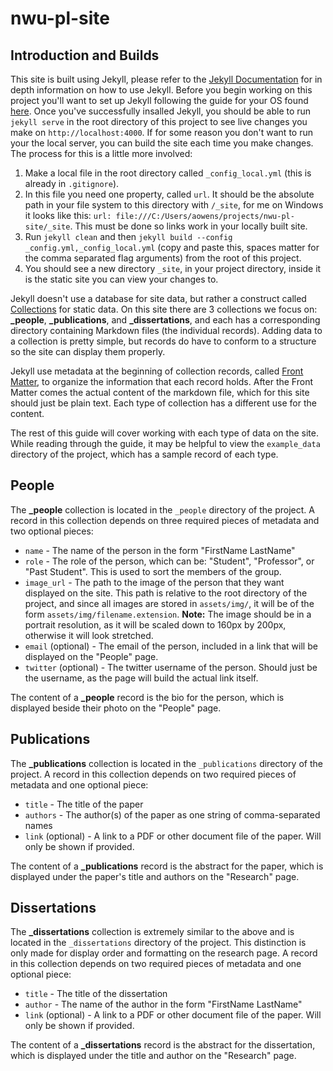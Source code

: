 # nwu-pl-site

## Introduction and Builds

This site is built using Jekyll, please refer to the [Jekyll Documentation](https://jekyllrb.com/docs/) for in depth information on how to use Jekyll. Before you begin working on this project you'll want to set up Jekyll following the guide for your OS found [here](https://jekyllrb.com/docs/installation/). Once you've successfully insalled Jekyll, you should be able to run `jekyll serve` in the root directory of this project to see live changes you make on `http://localhost:4000`. If for some reason you don't want to run your the local server, you can build the site each time you make changes. The process for this is a little more involved:

1. Make a local file in the root directory called `_config_local.yml` (this is already in `.gitignore`).
2. In this file you need one property, called `url`. It should be the absolute path in your file system to this directory with `/_site`, for me on Windows it looks like this: `url: file:///C:/Users/aowens/projects/nwu-pl-site/_site`. This must be done so links work in your locally built site.
3. Run `jekyll clean` and then `jekyll build --config _config.yml,_config_local.yml` (copy and paste this, spaces matter for the comma separated flag arguments) from the root of this project.
4. You should see a new directory `_site`, in your project directory, inside it is the static site you can view your changes to.

Jekyll doesn't use a database for site data, but rather a construct called [Collections](https://jekyllrb.com/docs/collections/) for static data. On this site there are 3 collections we focus on: **_people**, **_publications**, and **_dissertations**, and each has a corresponding directory containing Markdown files (the individual records). Adding data to a collection is pretty simple, but records do have to conform to a structure so the site can display them properly.

Jekyll use metadata at the beginning of collection records, called [Front Matter](https://jekyllrb.com/docs/front-matter/), to organize the information that each record holds. After the Front Matter comes the actual content of the markdown file, which for this site should just be plain text. Each type of collection has a different use for the content.

The rest of this guide will cover working with each type of data on the site. While reading through the guide, it may be helpful to view the `example_data` directory of the project, which has a sample record of each type.

## People

The **_people** collection is located in the `_people` directory of the project. A record in this collection depends on three required pieces of metadata and two optional pieces:

* `name` - The name of the person in the form "FirstName LastName"
* `role` - The role of the person, which can be: "Student", "Professor", or "Past Student". This is used to sort the members of the group.
* `image_url` - The path to the image of the person that they want displayed on the site. This path is relative to the root directory of the project, and since all images are stored in `assets/img/`, it will be of the form `assets/img/filename.extension`. **Note:** The image should be in a portrait resolution, as it will be scaled down to 160px by 200px, otherwise it will look stretched.
* `email` (optional) - The email of the person, included in a link that will be displayed on the "People" page.
* `twitter` (optional) - The twitter username of the person. Should just be the username, as the page will build the actual link itself.

The content of a **_people** record is the bio for the person, which is displayed beside their photo on the "People" page.

## Publications

The **_publications** collection is located in the `_publications` directory of the project. A record in this collection depends on two required pieces of metadata and one optional piece:

* `title` - The title of the paper
* `authors` - The author(s) of the paper as one string of comma-separated names
* `link` (optional) - A link to a PDF or other document file of the paper. Will only be shown if provided.

The content of a **_publications** record is the abstract for the paper, which is displayed under the paper's title and authors on the "Research" page.

## Dissertations

The **_dissertations** collection is extremely similar to the above and is located in the `_dissertations` directory of the project. This distinction is only made for display order and formatting on the research page. A record in this collection depends on two required pieces of metadata and one optional piece:

* `title` - The title of the dissertation
* `author` - The name of the author in the form "FirstName LastName"
* `link` (optional) - A link to a PDF or other document file of the paper. Will only be shown if provided.

The content of a **_dissertations** record is the abstract for the dissertation, which is displayed under the title and author on the "Research" page.
